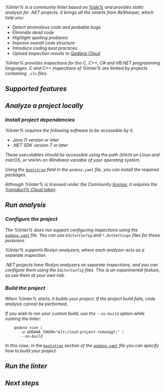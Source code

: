 [//]: # (title: Qodana Community for .NET)

<!-- What technologies does this linter support ?? -->

<var name="linter" value="Qodana Community for .NET"/>
<var name="ide" value="ReSharper"/>
<var name="docker-image" value="jetbrains/qodana-cdnet:2023.3-eap"/>
<var name="config-file" value="qodana-cdnet-docker-readme.xml"/>

%linter% is a community linter based on [%ide%](https://www.jetbrains.com/rider/) and provides static analysis for .NET projects.
It brings all the smarts from ReSharper, which help you:

* Detect anomalous code and probable bugs
* Eliminate dead code
* Highlight spelling problems
* Improve overall code structure
* Introduce coding best practices
* Upload inspection results to [Qodana Cloud](cloud-about.xml)

%linter% provides inspections for the C, C++, C# and VB.NET programming languages.
C and C++ inspections of %linter% are limited by projects containing `.sln` files. 

## Supported features

<include src="lib_qd.xml" include-id="linters-supported-features" use-filter="empty,cdnet"/>

## Analyze a project locally

### Install project dependencies

%linter% requires the following software to be accessible by it: 

* Java 11 version or later
* .NET SDK version 7 or later

These executables should be accessible using the path (`$PATH` on Linux and macOS, or `%PATH%` on Windows) variable of your 
operating system. 

Using the [`bootstrap`](before-running-qodana.md) field in the `qodana.yaml` file, you can install the required packages. 

Although %linter% is licensed under the Community [license](pricing.md), it requires the 
[%product% Cloud token](cloud-onboarding.md). 

## Run analysis

<!-- This needs to be reviewed -->
<!-- Does this linter support default profiles?-->
<!-- The relative path to solutions needs to be explained in details -->

### Configure the project

<p><include src="lib_qd.xml" include-id="docker-dotnet-specific-solution-project" use-filter="empty"/></p>

<p>The %linter% does not support configuring inspections using the <a href="qodana-yaml.md"><code>qodana.yaml</code></a> file.
You can use <code>EditorConfig</code> and <code>*.DotSettings</code> files for these purposes.</p>

%linter% supports Roslyn analyzers, where each analyzer acts as a separate inspection. 

.NET projects have Roslyn analyzers as separate inspections, and you can configure them using the 
<code>EditorConfig</code> files. This is an experimental feature, so use them at your own risk.

### Build the project

When %linter% starts, it builds your project. If the project build fails, code analysis cannot be performed.

If you wish to run your custom build, use the `--no-build` option while running the linter: 

<!-- Where to place the --no-build option: qodana.yaml or CLI? -->
<!-- The no-build option needs to be added in the documentation -->

```shell
    qodana scan \
       -e QODANA_TOKEN="&lt;cloud-project-token&gt;" \
       --no-build
```

In this case, in the [`bootstrap`](before-running-qodana.md) section of the [`qodana.yaml`](qodana-yaml.md) file you can specify how to build 
your project.

## Run the linter

<p><include src="lib_qd.xml" include-id="qodana-cli-quickstart" use-filter="non-gs,other,empty,non-php"/></p>


## Next steps

<include src="lib_qd.xml" include-id="linter-next-steps-footer" use-filter="empty"/>